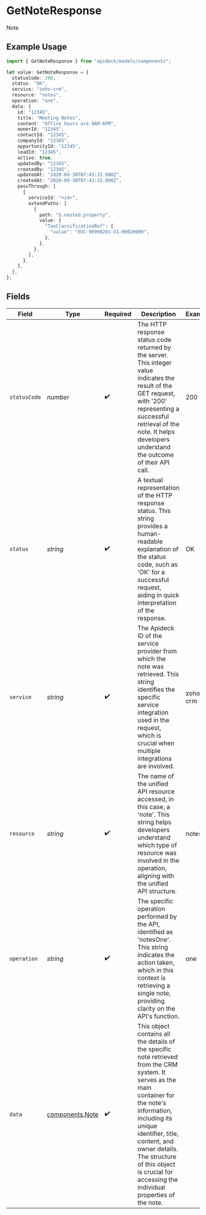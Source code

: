 # GetNoteResponse

Note

## Example Usage

```typescript
import { GetNoteResponse } from "apideck/models/components";

let value: GetNoteResponse = {
  statusCode: 200,
  status: "OK",
  service: "zoho-crm",
  resource: "notes",
  operation: "one",
  data: {
    id: "12345",
    title: "Meeting Notes",
    content: "Office hours are 9AM-6PM",
    ownerId: "12345",
    contactId: "12345",
    companyId: "12345",
    opportunityId: "12345",
    leadId: "12345",
    active: true,
    updatedBy: "12345",
    createdBy: "12345",
    updatedAt: "2020-09-30T07:43:32.000Z",
    createdAt: "2020-09-30T07:43:32.000Z",
    passThrough: [
      {
        serviceId: "<id>",
        extendPaths: [
          {
            path: "$.nested.property",
            value: {
              "TaxClassificationRef": {
                "value": "EUC-99990201-V1-00020000",
              },
            },
          },
        ],
      },
    ],
  },
};
```

## Fields

| Field                                                                                                                                                                                                                                                                                                                 | Type                                                                                                                                                                                                                                                                                                                  | Required                                                                                                                                                                                                                                                                                                              | Description                                                                                                                                                                                                                                                                                                           | Example                                                                                                                                                                                                                                                                                                               |
| --------------------------------------------------------------------------------------------------------------------------------------------------------------------------------------------------------------------------------------------------------------------------------------------------------------------- | --------------------------------------------------------------------------------------------------------------------------------------------------------------------------------------------------------------------------------------------------------------------------------------------------------------------- | --------------------------------------------------------------------------------------------------------------------------------------------------------------------------------------------------------------------------------------------------------------------------------------------------------------------- | --------------------------------------------------------------------------------------------------------------------------------------------------------------------------------------------------------------------------------------------------------------------------------------------------------------------- | --------------------------------------------------------------------------------------------------------------------------------------------------------------------------------------------------------------------------------------------------------------------------------------------------------------------- |
| `statusCode`                                                                                                                                                                                                                                                                                                          | *number*                                                                                                                                                                                                                                                                                                              | :heavy_check_mark:                                                                                                                                                                                                                                                                                                    | The HTTP response status code returned by the server. This integer value indicates the result of the GET request, with '200' representing a successful retrieval of the note. It helps developers understand the outcome of their API call.                                                                           | 200                                                                                                                                                                                                                                                                                                                   |
| `status`                                                                                                                                                                                                                                                                                                              | *string*                                                                                                                                                                                                                                                                                                              | :heavy_check_mark:                                                                                                                                                                                                                                                                                                    | A textual representation of the HTTP response status. This string provides a human-readable explanation of the status code, such as 'OK' for a successful request, aiding in quick interpretation of the response.                                                                                                    | OK                                                                                                                                                                                                                                                                                                                    |
| `service`                                                                                                                                                                                                                                                                                                             | *string*                                                                                                                                                                                                                                                                                                              | :heavy_check_mark:                                                                                                                                                                                                                                                                                                    | The Apideck ID of the service provider from which the note was retrieved. This string identifies the specific service integration used in the request, which is crucial when multiple integrations are involved.                                                                                                      | zoho-crm                                                                                                                                                                                                                                                                                                              |
| `resource`                                                                                                                                                                                                                                                                                                            | *string*                                                                                                                                                                                                                                                                                                              | :heavy_check_mark:                                                                                                                                                                                                                                                                                                    | The name of the unified API resource accessed, in this case, a 'note'. This string helps developers understand which type of resource was involved in the operation, aligning with the unified API structure.                                                                                                         | notes                                                                                                                                                                                                                                                                                                                 |
| `operation`                                                                                                                                                                                                                                                                                                           | *string*                                                                                                                                                                                                                                                                                                              | :heavy_check_mark:                                                                                                                                                                                                                                                                                                    | The specific operation performed by the API, identified as 'notesOne'. This string indicates the action taken, which in this context is retrieving a single note, providing clarity on the API's function.                                                                                                            | one                                                                                                                                                                                                                                                                                                                   |
| `data`                                                                                                                                                                                                                                                                                                                | [components.Note](../../models/components/note.md)                                                                                                                                                                                                                                                                    | :heavy_check_mark:                                                                                                                                                                                                                                                                                                    | This object contains all the details of the specific note retrieved from the CRM system. It serves as the main container for the note's information, including its unique identifier, title, content, and owner details. The structure of this object is crucial for accessing the individual properties of the note. |                                                                                                                                                                                                                                                                                                                       |